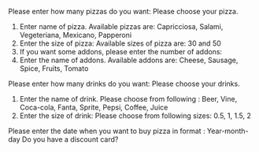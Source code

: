 Please enter how many pizzas do you want:
Please choose your pizza.
1. Enter name of pizza. Available pizzas are: Capricciosa, Salami, Vegeteriana, Mexicano, Papperoni
2. Enter the size of pizza: Available sizes of pizza are: 30 and 50
3. If you want some addons, please enter the number of addons:
4.  Enter the name of addons. Available addons are: Cheese, Sausage, Spice, Fruits, Tomato

Please enter how many drinks do you want:
Please choose your drinks.
1. Enter the name of drink. Please choose from following : Beer, Vine, Coca-cola, Fanta, Sprite, Pepsi, Coffee, Juice
2. Enter the size of drink: Please choose from following sizes: 0.5, 1, 1.5, 2

Please enter the date when you want to buy pizza in format : Year-month-day
Do you have a discount card?
